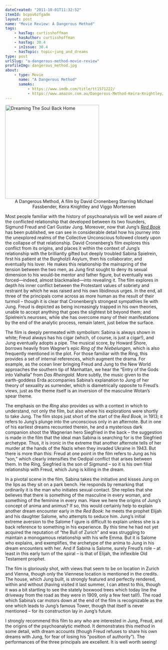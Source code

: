 ```yaml
---
dateCreated: "2011-10-01T11:32:52"
itemId: bcpov6zfgadm
layout: post
name: "Movie Review: A Dangerous Method"
tags:
    - hasTag: curtisshoffman
    - hasAuthor: curtisshoffman
    - hasTag: 30.4
    - inIssue: 30.4
    - hasTopic: topic~jung_and_dreams
type: post
urlSlug: "a-dangerous-method-movie-review"
profileImg: dangerous_method.jpg
about:
    - type: Movie
      name: "A Dangerous Method"
      sameAs:
          - https://www.imdb.com/title/tt1571222/
          - https://www.amazon.com.au/Dangerous-Method-Keira-Knightley/dp/B006PTL1QM
---
```


<a href="https://www.amazon.com.au/Dangerous-Method-Keira-Knightley/dp/B006PTL1QM">
<img src="../images/dangerous_method.jpg" width="300" height="auto" alt="Dreaming The Soul Back Home"/></a><!--nopreview--><div class="caption" style="text-align:center">A Dangerous Method, A film by David Cronenberg Starring Michael Fassbender, Keira Knightley and Viggo Mortensen</div><!--/nopreview-->

Most people familiar with the history of psychoanalysis will be well aware of the conflicted relationship that developed between its two founders, Sigmund Freud and Carl Gustav Jung. Moreover, now that Jung’s [_Red Book_](../bcpov6zpitrb/the-red-book-jungs-journal) has been published, we can see in considerable detail how his journey into the unexplored realms of the Collective Unconscious followed closely upon the collapse of that relationship. David Cronenberg’s film explores this conflict from its origins, and places it within the context of Jung’s relationship with the brilliantly gifted but deeply troubled Sabina Spielrein, first his patient at the Burgholzli Asylum, then his collaborator, and eventually his lover. He makes this relationship the mainspring of the tension between the two men, as Jung first sought to deny its sexual dimension to his would-be mentor and father figure, but eventually was forced—indeed, almost blackmailed—into revealing it. The film explores in depth his inner conflict between the Protestant values of sobriety and restraint by which he was raised and his own libidinous urges. In the end, all three of the principals come across as more human as the result of their turmoil – though it is clear that Cronenberg’s strongest sympathies lie with Jung. Freud is depicted as being increasingly trapped in his own theories, unable to accept anything that goes the slightest bit beyond them; and Spielrein’s neuroses, while she has overcome many of their manifestations by the end of the analytic process, remain latent, just below the surface.

The film is deeply permeated with symbolism: Sabina is always shown in white; Freud always has his cigar (which, of course, is just a cigar!), and Jung eventually adopts a pipe. The musical score, by Howard Shore, borrows heavily from Wagner’s epic _Ring of the Niebelungen_, which is also frequently mentioned in the plot. For those familiar with the Ring, this provides a set of internal references, which augment the drama. For example, as the ocean liner bringing Freud and Jung to the New World approaches the southern tip of Manhattan, we hear the “Entry of the Gods into Valhalla” from _Das Rheingold_. More subtly, the music given to the earth-goddess Erda accompanies Sabina’s explanation to Jung of her theory of sexuality as surrender, which is diametrically opposite to Freud’s views, just as the theme itself is an inversion of the masculine Wotan’s spear theme.

The emphasis on the _Ring_ also provides us with a context in which to understand, not only the film, but also where his explorations were shortly to take Jung. The film stops just short of the start of the _Red Book_, in 1913; it refers to Jung’s plunge into the unconscious only in an afternote. But in one of his earliest dreams recounted therein, he and a mysterious dark companion shoot the Wagnerian hero Siegfried in the back – the suggestion is made in the film that the ideal man Sabina is searching for is the Siegfried archetype. Thus, it is ironic in the extreme that another afternote tells of her murder at the hands of the Nazis when they invaded Ukraine in 1943. But there is more than this: Freud at one point in the film refers to Jung as his “son,” which clearly intensifies the Oedipal conflict that arises between them. In the Ring, Siegfried is the son of Sigmund – so it is his own filial relationship with Freud, which Jung is killing in the dream.

In a pivotal scene in the film, Sabina takes the initiative and kisses Jung on the lips as they sit on a park bench. He responds by remarking that ordinarily it is the man who initiates sexual contact. She replies that she believes that there is something of the masculine in every woman, and something of the feminine in every man. Have we here the origins of Jung’s concept of anima and animus? If so, this would certainly help to explain another dream encounter early in the _Red Book_: he meets the prophet Elijah and his daughter Salome, who attempts to seduce him. Jung’s initial extreme aversion to the Salome f igure is difficult to explain unless she is a back reference to something in his experience. By this time he had not yet acquired the reputation of “the Bull of Zurich” and was struggling to maintain a monogamous relationship with his wife Emma. But it is Salome who explains, and exemplifies, the archetype of the anima to Jung in his dream encounters with her. And if Sabina is Salome, surely Freud’s role – at least in this early turn of the spiral – is that of Elijah, the inflexible Old Testament prophet.

The film is gloriously shot, with views that seem to be on location in Zurich and Vienna, though only the Viennese location is mentioned in the credits. The house, which Jung built, is strongly featured and perfectly rendered, within and without (having visited it last summer, I can attest to this, though it was a bit startling to see the stately boxwood trees which today line the driveway from the road as they were in 1909, only a few feet tall!). The road which Sabina’s car motors down at the end of the film is recognizable as the one which leads to Jung’s famous Tower, though that itself is never mentioned – for its construction lay in Jung’s future.

I strongly recommend this film to any who are interested in Jung, Freud, and the origins of the psychoanalytic method. It demonstrates this method in some detail, with dream accounts (though Freud refuses to share his own dreams with Jung, for fear of losing his “position of authority”). The performances of the three principals are excellent. It is well worth seeing!
